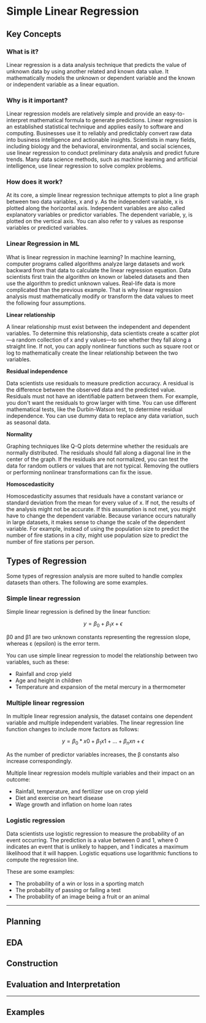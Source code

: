 # Simple Linear Regression

## Key Concepts

### What is it?
Linear regression is a data analysis technique that predicts the value of unknown data by using another related and known data value. It mathematically models the unknown or dependent variable and the known or independent variable as a linear equation.

### Why is it important?
Linear regression models are relatively simple and provide an easy-to-interpret mathematical formula to generate predictions. Linear regression is an established statistical technique and applies easily to software and computing. Businesses use it to reliably and predictably convert raw data into business intelligence and actionable insights. Scientists in many fields, including biology and the behavioral, environmental, and social sciences, use linear regression to conduct preliminary data analysis and predict future trends. Many data science methods, such as machine learning and artificial intelligence, use linear regression to solve complex problems.

### How does it work?
At its core, a simple linear regression technique attempts to plot a line graph between two data variables, x and y. As the independent variable, x is plotted along the horizontal axis. Independent variables are also called explanatory variables or predictor variables. The dependent variable, y, is plotted on the vertical axis. You can also refer to y values as response variables or predicted variables.

### Linear Regression in ML
What is linear regression in machine learning?
In machine learning, computer programs called algorithms analyze large datasets and work backward from that data to calculate the linear regression equation. Data scientists first train the algorithm on known or labeled datasets and then use the algorithm to predict unknown values. Real-life data is more complicated than the previous example. That is why linear regression analysis must mathematically modify or transform the data values to meet the following four assumptions.

**Linear relationship**

A linear relationship must exist between the independent and dependent variables. To determine this relationship, data scientists create a scatter plot—a random collection of x and y values—to see whether they fall along a straight line. If not, you can apply nonlinear functions such as square root or log to mathematically create the linear relationship between the two variables.

**Residual independence**

Data scientists use residuals to measure prediction accuracy. A residual is the difference between the observed data and the predicted value. Residuals must not have an identifiable pattern between them. For example, you don't want the residuals to grow larger with time. You can use different mathematical tests, like the Durbin-Watson test, to determine residual independence. You can use dummy data to replace any data variation, such as seasonal data.

**Normality**

Graphing techniques like Q-Q plots determine whether the residuals are normally distributed. The residuals should fall along a diagonal line in the center of the graph. If the residuals are not normalized, you can test the data for random outliers or values that are not typical. Removing the outliers or performing nonlinear transformations can fix the issue.

**Homoscedasticity**

Homoscedasticity assumes that residuals have a constant variance or standard deviation from the mean for every value of x. If not, the results of the analysis might not be accurate. If this assumption is not met, you might have to change the dependent variable. Because variance occurs naturally in large datasets, it makes sense to change the scale of the dependent variable. For example, instead of using the population size to predict the number of fire stations in a city, might use population size to predict the number of fire stations per person.


## Types of Regression
Some types of regression analysis are more suited to handle complex datasets than others. The following are some examples.

### Simple linear regression
Simple linear regression is defined by the linear function:

$$y = \beta_0 + \beta_1 x + \epsilon$$

β0 and β1 are two unknown constants representing the regression slope, whereas ε (epsilon) is the error term.

You can use simple linear regression to model the relationship between two variables, such as these:

- Rainfall and crop yield
- Age and height in children
- Temperature and expansion of the metal mercury in a thermometer

### Multiple linear regression
In multiple linear regression analysis, the dataset contains one dependent variable and multiple independent variables. The linear regression line function changes to include more factors as follows:

$$y = \beta_0 * x0 + \beta_1 x1 +...+ \beta_n xn+ \epsilon$$


As the number of predictor variables increases, the β constants also increase correspondingly.

Multiple linear regression models multiple variables and their impact on an outcome:

- Rainfall, temperature, and fertilizer use on crop yield
- Diet and exercise on heart disease
- Wage growth and inflation on home loan rates

### Logistic regression
Data scientists use logistic regression to measure the probability of an event occurring. The prediction is a value between 0 and 1, where 0 indicates an event that is unlikely to happen, and 1 indicates a maximum likelihood that it will happen. Logistic equations use logarithmic functions to compute the regression line.

These are some examples:

- The probability of a win or loss in a sporting match
- The probability of passing or failing a test 
- The probability of an image being a fruit or an animal

--------

## Planning

## EDA

## Construction

## Evaluation and Interpretation

-------

## Examples 
